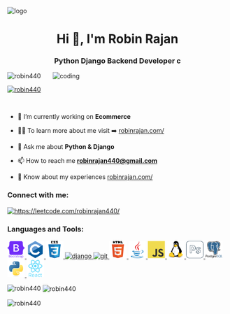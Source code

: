 ![logo](https://media.licdn.com/dms/image/D4D35AQE9YDdv_3T_yQ/profile-framedphoto-shrink_400_400/0/1695225830603?e=1696860000&v=beta&t=cODK_jOQRjS59UVdAOXi8Al3GEm_4Vrc9CmeXMkBbFY)
<h1 align="center">Hi 👋, I'm Robin Rajan</h1>
<h3 align="center">Python Django Backend Developer c</h3>

<img align="right" alt="coding" width="400px" src="https://media2.giphy.com/media/coxQHKASG60HrHtvkt/200w.webp?cid=ecf05e47cit6ai6ak84smq8a96rirdl8gwwn9592sdpgfw55&ep=v1_gifs_search&rid=200w.webp&ct=g">

<p align="left"> <img src="https://komarev.com/ghpvc/?username=robin440&label=Profile%20views&color=0e75b6&style=flat" alt="robin440" /> </p>

<p align="left"> <a href="https://github.com/ryo-ma/github-profile-trophy"><img src="https://github-profile-trophy.vercel.app/?username=robin440" alt="robin440" /></a> </p>

<p align="left"> <a href="https://twitter.com/" target="blank"><img src="https://img.shields.io/twitter/follow/?logo=twitter&style=for-the-badge" alt="" /></a> </p>

- 🔭 I’m currently working on **Ecommerce**

- 👨‍💻 To learn more about me visit ➡️ [robinrajan.com/](https://robinrajan.netlify.app/)

- 💬 Ask me about **Python & Django**

- 📫 How to reach me **robinrajan440@gmail.com**

- 📄 Know about my experiences [robinrajan.com/](https://robinrajan.netlify.app/)

<h3 align="left">Connect with me:</h3>
<p align="left">
<a href="https://www.leetcode.com/https://leetcode.com/robinrajan440/" target="blank"><img align="center" src="https://raw.githubusercontent.com/rahuldkjain/github-profile-readme-generator/master/src/images/icons/Social/leet-code.svg" alt="https://leetcode.com/robinrajan440/" height="30" width="40" /></a>
</p>

<h3 align="left">Languages and Tools:</h3>
<p align="left"> <a href="https://getbootstrap.com" target="_blank" rel="noreferrer"> <img src="https://raw.githubusercontent.com/devicons/devicon/master/icons/bootstrap/bootstrap-plain-wordmark.svg" alt="bootstrap" width="40" height="40"/> </a> <a href="https://www.cprogramming.com/" target="_blank" rel="noreferrer"> <img src="https://raw.githubusercontent.com/devicons/devicon/master/icons/c/c-original.svg" alt="c" width="40" height="40"/> </a> <a href="https://www.w3schools.com/css/" target="_blank" rel="noreferrer"> <img src="https://raw.githubusercontent.com/devicons/devicon/master/icons/css3/css3-original-wordmark.svg" alt="css3" width="40" height="40"/> </a> <a href="https://www.djangoproject.com/" target="_blank" rel="noreferrer"> <img src="https://cdn.worldvectorlogo.com/logos/django.svg" alt="django" width="40" height="40"/> </a> <a href="https://git-scm.com/" target="_blank" rel="noreferrer"> <img src="https://www.vectorlogo.zone/logos/git-scm/git-scm-icon.svg" alt="git" width="40" height="40"/> </a> <a href="https://www.w3.org/html/" target="_blank" rel="noreferrer"> <img src="https://raw.githubusercontent.com/devicons/devicon/master/icons/html5/html5-original-wordmark.svg" alt="html5" width="40" height="40"/> </a> <a href="https://www.java.com" target="_blank" rel="noreferrer"> <img src="https://raw.githubusercontent.com/devicons/devicon/master/icons/java/java-original.svg" alt="java" width="40" height="40"/> </a> <a href="https://developer.mozilla.org/en-US/docs/Web/JavaScript" target="_blank" rel="noreferrer"> <img src="https://raw.githubusercontent.com/devicons/devicon/master/icons/javascript/javascript-original.svg" alt="javascript" width="40" height="40"/> </a> <a href="https://www.linux.org/" target="_blank" rel="noreferrer"> <img src="https://raw.githubusercontent.com/devicons/devicon/master/icons/linux/linux-original.svg" alt="linux" width="40" height="40"/> </a> <a href="https://www.photoshop.com/en" target="_blank" rel="noreferrer"> <img src="https://raw.githubusercontent.com/devicons/devicon/master/icons/photoshop/photoshop-line.svg" alt="photoshop" width="40" height="40"/> </a> <a href="https://www.postgresql.org" target="_blank" rel="noreferrer"> <img src="https://raw.githubusercontent.com/devicons/devicon/master/icons/postgresql/postgresql-original-wordmark.svg" alt="postgresql" width="40" height="40"/> </a> <a href="https://www.python.org" target="_blank" rel="noreferrer"> <img src="https://raw.githubusercontent.com/devicons/devicon/master/icons/python/python-original.svg" alt="python" width="40" height="40"/> </a> <a href="https://reactjs.org/" target="_blank" rel="noreferrer"> <img src="https://raw.githubusercontent.com/devicons/devicon/master/icons/react/react-original-wordmark.svg" alt="react" width="40" height="40"/> </a> </p>

<p><img align="left" src="https://github-readme-stats.vercel.app/api/top-langs?username=robin440&show_icons=true&locale=en&layout=compact" alt="robin440" /></p>

<p>&nbsp;<img align="center" src="https://github-readme-stats.vercel.app/api?username=robin440&show_icons=true&locale=en" alt="robin440" /></p>

<p><img align="center" src="https://github-readme-streak-stats.herokuapp.com/?user=robin440&" alt="robin440" /></p>

